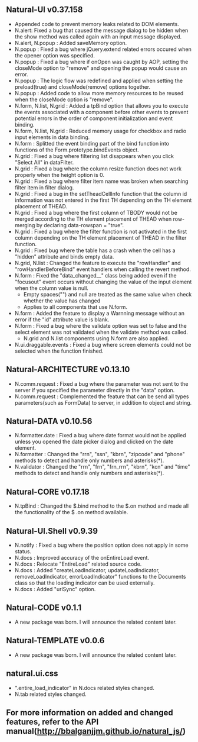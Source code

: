 ## Natural-UI v0.37.158
 * Appended code to prevent memory leaks related to DOM elements.
 * N.alert: Fixed a bug that caused the message dialog to be hidden when the show method was called again with an input message displayed.
 * N.alert, N.popup : Added saveMemory option.
 * N.popup : Fixed a bug where jQuery.extend related errors occured when the opener option was specified.
 * N.popup : Fixed a bug where if onOpen was caught by AOP, setting the closeMode option to "remove" and opening the popup would cause an error.
 * N.popup : The logic flow was redefined and applied when setting the preload(true) and closeMode(remove) options together.
 * N.popup : Added code to allow more memory resources to be reused when the closeMode option is "remove".
 * N.form, N.list, N.grid : Added a tpBind option that allows you to execute the events associated with a component before other events to prevent potential errors in the order of component initialization and event binding.
 * N.form, N.list, N.grid : Reduced memory usage for checkbox and radio input elements in data binding.
 * N.form : Splitted the event binding part of the bind function into functions of the Form.prototype.bindEvents object.
 * N.grid : Fixed a bug where filtering list disappears when you click "Select All" in dataFilter.
 * N.grid : Fixed a bug where the column resize function does not work properly when the height option is 0.
 * N.grid : Fixed a bug where filter item name was broken when searching filter item in filter dialog.
 * N.grid : Fixed a bug in the setTheadCellInfo function that the column id information was not entered in the first TH depending on the TH element placement of THEAD.
 * N.grid : Fixed a bug where the first column of TBODY would not be merged according to the TH element placement of THEAD when row-merging by declaring data-rowspan = "true".
 * N.grid : Fixed a bug where the filter function is not activated in the first column depending on the TH element placement of THEAD in the filter function.
 * N.grid : Fixed bug where the table has a crash when the cell has a "hidden" attribute and binds empty data.  
 * N.grid, N.list : Changed the feature to execute the "rowHandler" and "rowHandlerBeforeBind" event handlers when calling the revert method.
 * N.form : Fixed the "data_changed__" class being added even if the "focusout" event occurs without changing the value of the input element when the column value is null.
   * Empty spaces("") and null are treated as the same value when check whether the value has changed
   * Applies to all components that use N.form.
 * N.form : Added the feature to display a Warnning message without an error if the "id" attribute value is blank.
 * N.form : Fixed a bug where the validate option was set to false and the select element was not validated when the validate method was called.
   * N.grid and N.list components using N.form are also applied.
 * N.ui.draggable.events : Fixed a bug where screen elements could not be selected when the function finished.
 
## Natural-ARCHITECTURE v0.13.10
 * N.comm.request : Fixed a bug where the parameter was not sent to the server if you specified the parameter directly in the "data" option.
 * N.comm.request : Complemented the feature that can be send all types parameters(such as FormData) to server, in addition to object and string.

## Natural-DATA v0.10.56
 * N.formatter.date : Fixed a bug where date format would not be applied unless you opened the date picker dialog and clicked on the date element.
 * N.formatter : Changed the "rrn", "ssn", "kbrn", "zipcode" and "phone" methods to detect and handle only numbers and asterisks(*).
 * N.validator : Changed the "rrn", "frn", "frn_rrn", "kbrn", "kcn" and "time" methods to detect and handle only numbers and asterisks(*).
 
## Natural-CORE v0.17.18
 * N.tpBind : Changed the $.bind method to the $.on method and made all the functionality of the $ .on method available.

## Natural-UI.Shell v0.9.39
 * N.notify : Fixed a bug where the position option does not apply in some status.
 * N.docs : Improved accuracy of the onEntireLoad event.
 * N.docs : Relocate "EntireLoad" related source code.
 * N.docs : Added "createLoadIndicator, updateLoadIndicator, removeLoadIndicator, errorLoadIndicator" functions to the Documents class so that the loading indicator can be used externally.
 * N.docs : Added "urlSync" option.

## Natural-CODE v0.1.1
 * A new package was born. I will announce the related content later.

## Natural-TEMPLATE v0.0.6
 * A new package was born. I will announce the related content later.

## natural.ui.css
 * ".entire_load_indicator" in N.docs related styles changed.
 * N.tab related styles changed.

## For more information on added and changed features, refer to the API manual(http://bbalganjjm.github.io/natural_js/)








